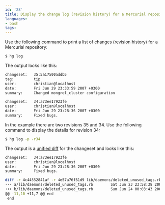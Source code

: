 ```yaml
---
id: '28'
title: Display the change log (revision history) for a Mercurial repository
languages:
- bash
tags:
---
```

Use the following command to print a list of changes (revision history) for a Mercurial repository:


```bash
$ hg log
```
    

The output looks like this:


```bash
changeset:   35:5a17500addb5
tag:         tip
user:        christian@localhost
date:        Fri Jun 29 23:33:59 2007 +0300
summary:     Changed mongrel_cluster configuration

changeset:   34:a73ee17923fe
user:        christian@localhost
date:        Fri Jun 29 23:28:36 2007 +0300
summary:     Fixed bugs.
```
    

In the example there are two revisions 35 and 34. Use the following command to display the details for revision 34:


```bash
$ hg log -p -r34
```
    

The output is a [unified diff](http://hgbook.red-bean.com/hgbookch12.html#x16-27100012.4) for the changeset and looks like this:


```bash
changeset:   34:a73ee17923fe
user:        christian@localhost
date:        Fri Jun 29 23:28:36 2007 +0300
summary:     Fixed bugs.

diff -r 4c44552841af -r 4e57a76f51d9 lib/daemons/deleted_unused_tags.rb
--- a/lib/daemons/deleted_unused_tags.rb        Sat Jun 23 23:58:38 2007 +0300
+++ b/lib/daemons/deleted_unused_tags.rb        Sun Jun 24 00:03:43 2007 +0300
@@ -11,10 +11,7 @@ end
 end
```
    


